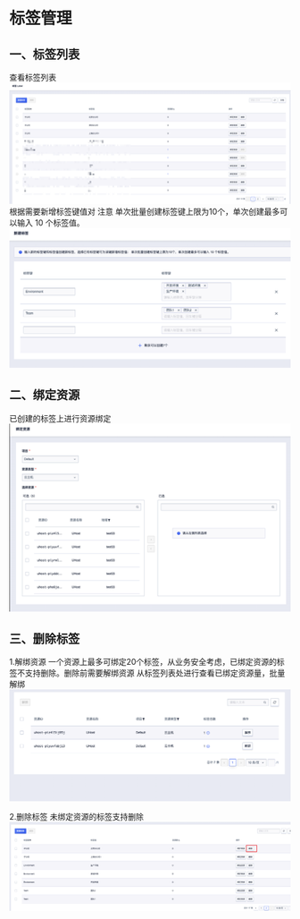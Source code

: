 # 标签管理

## 一、标签列表
查看标签列表
![](/images/label.png)
根据需要新增标签键值对
注意 单次批量创建标签键上限为10个，单次创建最多可以输入 10 个标签值。
![](/images/create.png)


## 二、绑定资源
已创建的标签上进行资源绑定
![](/images/binding.png)

## 三、删除标签
1.解绑资源
一个资源上最多可绑定20个标签，从业务安全考虑，已绑定资源的标签不支持删除。删除前需要解绑资源
从标签列表处进行查看已绑定资源量，批量解绑
![](/images/resource.png)

2.删除标签
未绑定资源的标签支持删除
![](/images/delete.png)
